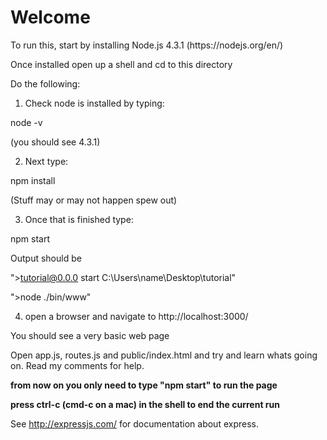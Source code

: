 <H1>Welcome</H1>
To run this, start by installing Node.js 4.3.1 (https://nodejs.org/en/)

Once installed open up a shell and cd to this directory

Do the following:

 1. Check node is installed by typing: 

  node -v 

  (you should see 4.3.1)

 2. Next type:

  npm install

  (Stuff may or may not happen spew out)

 3. Once that is finished type:

  npm start

  Output should be
  
   ">tutorial@0.0.0 start C:\Users\name\Desktop\tutorial"
   
   ">node ./bin/www"

 4. open a browser and navigate to http://localhost:3000/

  You should see a very basic web page

  Open app.js, routes.js and public/index.html and try and learn whats going on. 
  Read my comments for help.
  
 **from now on you only need to type "npm start" to run the page**
 
 **press ctrl-c (cmd-c on a mac) in the shell to end the current run**

See http://expressjs.com/ for documentation about express.
